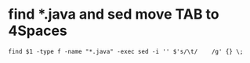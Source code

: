 # find *.java and sed move TAB to 4Spaces
```{zsh}
find $1 -type f -name "*.java" -exec sed -i '' $'s/\t/    /g' {} \;
```
